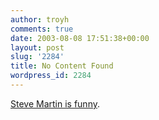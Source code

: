 ```yaml
---
author: troyh
comments: true
date: 2003-08-08 17:51:38+00:00
layout: post
slug: '2284'
title: No Content Found
wordpress_id: 2284
---
```


[Steve Martin is funny](http://www.nytimes.com/2003/08/08/opinion/08MART.html?th).
